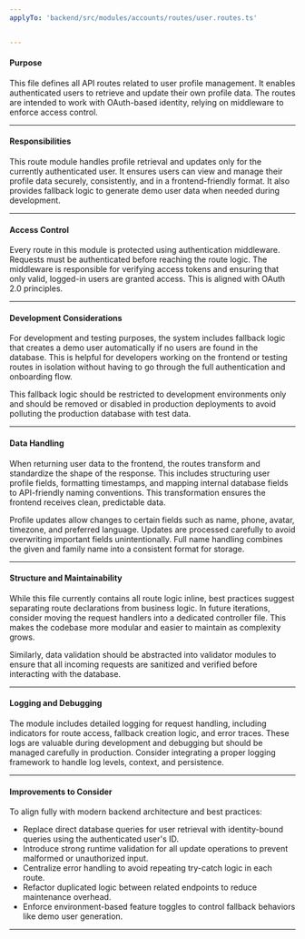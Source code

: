 ```yaml
---
applyTo: 'backend/src/modules/accounts/routes/user.routes.ts'


---
```


#### Purpose

This file defines all API routes related to user profile management. It enables authenticated users to retrieve and update their own profile data. The routes are intended to work with OAuth-based identity, relying on middleware to enforce access control.

---

#### Responsibilities

This route module handles profile retrieval and updates only for the currently authenticated user. It ensures users can view and manage their profile data securely, consistently, and in a frontend-friendly format. It also provides fallback logic to generate demo user data when needed during development.

---

#### Access Control

Every route in this module is protected using authentication middleware. Requests must be authenticated before reaching the route logic. The middleware is responsible for verifying access tokens and ensuring that only valid, logged-in users are granted access. This is aligned with OAuth 2.0 principles.

---

#### Development Considerations

For development and testing purposes, the system includes fallback logic that creates a demo user automatically if no users are found in the database. This is helpful for developers working on the frontend or testing routes in isolation without having to go through the full authentication and onboarding flow.

This fallback logic should be restricted to development environments only and should be removed or disabled in production deployments to avoid polluting the production database with test data.

---

#### Data Handling

When returning user data to the frontend, the routes transform and standardize the shape of the response. This includes structuring user profile fields, formatting timestamps, and mapping internal database fields to API-friendly naming conventions. This transformation ensures the frontend receives clean, predictable data.

Profile updates allow changes to certain fields such as name, phone, avatar, timezone, and preferred language. Updates are processed carefully to avoid overwriting important fields unintentionally. Full name handling combines the given and family name into a consistent format for storage.

---

#### Structure and Maintainability

While this file currently contains all route logic inline, best practices suggest separating route declarations from business logic. In future iterations, consider moving the request handlers into a dedicated controller file. This makes the codebase more modular and easier to maintain as complexity grows.

Similarly, data validation should be abstracted into validator modules to ensure that all incoming requests are sanitized and verified before interacting with the database.

---

#### Logging and Debugging

The module includes detailed logging for request handling, including indicators for route access, fallback creation logic, and error traces. These logs are valuable during development and debugging but should be managed carefully in production. Consider integrating a proper logging framework to handle log levels, context, and persistence.

---

#### Improvements to Consider

To align fully with modern backend architecture and best practices:

* Replace direct database queries for user retrieval with identity-bound queries using the authenticated user's ID.
* Introduce strong runtime validation for all update operations to prevent malformed or unauthorized input.
* Centralize error handling to avoid repeating try-catch logic in each route.
* Refactor duplicated logic between related endpoints to reduce maintenance overhead.
* Enforce environment-based feature toggles to control fallback behaviors like demo user generation.

---
